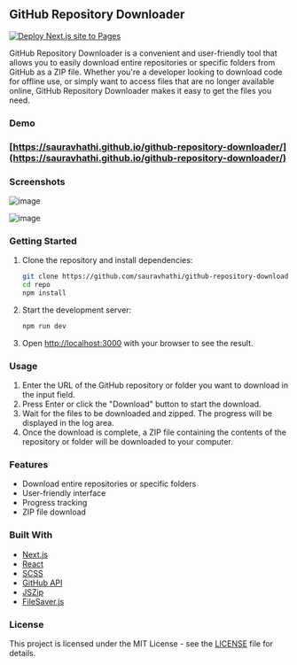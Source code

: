 ## GitHub Repository Downloader
[![Deploy Next.js site to Pages](https://github.com/sauravhathi/github-repository-downloader/actions/workflows/nextjs.yml/badge.svg)](https://github.com/sauravhathi/github-repository-downloader/actions/workflows/nextjs.yml)

GitHub Repository Downloader is a convenient and user-friendly tool that allows you to easily download entire repositories or specific folders from GitHub as a ZIP file. Whether you're a developer looking to download code for offline use, or simply want to access files that are no longer available online, GitHub Repository Downloader makes it easy to get the files you need.

### Demo
### [https://sauravhathi.github.io/github-repository-downloader/](https://sauravhathi.github.io/github-repository-downloader/)

### Screenshots
![image](https://user-images.githubusercontent.com/61316762/221985520-12450460-d97d-4a32-97de-7055d3dbd6e5.png)

![image](https://user-images.githubusercontent.com/61316762/221985559-e38bb434-db8a-473f-9a7d-1c42e9f25ccb.png)

### Getting Started

1. Clone the repository and install dependencies:

    ```bash
    git clone https://github.com/sauravhathi/github-repository-downloader
    cd repo
    npm install
    ```
2. Start the development server:
    
    ```bash
    npm run dev
    ```
3. Open [http://localhost:3000](http://localhost:3000) with your browser to see the result.

### Usage
1. Enter the URL of the GitHub repository or folder you want to download in the input field.
2. Press Enter or click the "Download" button to start the download.
3. Wait for the files to be downloaded and zipped. The progress will be displayed in the log area.
4. Once the download is complete, a ZIP file containing the contents of the repository or folder will be downloaded to your computer.

### Features
 - Download entire repositories or specific folders
 - User-friendly interface
 - Progress tracking
 - ZIP file download

### Built With
- [Next.js](https://nextjs.org/)
- [React](https://reactjs.org/)
- [SCSS](https://sass-lang.com/)
- [GitHub API](https://docs.github.com/en/rest)
- [JSZip](https://stuk.github.io/jszip/)
- [FileSaver.js](https://github.com/eligrey/FileSaver.js/)

### License
This project is licensed under the MIT License - see the [LICENSE](https://github.com/sauravhathi/github-repository-downloader/blob/main/LICENSE) file for details.
